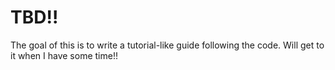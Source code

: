 # TBD!!
The goal of this is to write a tutorial-like guide following the code. Will get to it when I have some time!!
